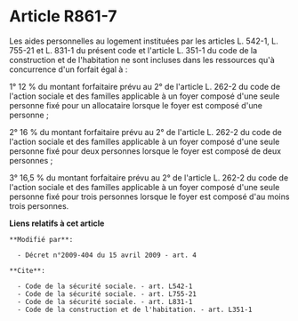 # Article R861-7

Les aides personnelles au logement instituées par les articles L. 542-1, L. 755-21 et L. 831-1 du présent code et l'article
L. 351-1 du code de la construction et de l'habitation ne sont incluses dans les ressources qu'à concurrence d'un forfait
égal à : 

1° 12 % du montant forfaitaire prévu au 2° de l'article L. 262-2 du code de l'action sociale et des familles applicable à un
foyer composé d'une seule personne fixé pour un allocataire lorsque le foyer est composé d'une personne ; 

2° 16 % du montant forfaitaire prévu au 2° de l'article L. 262-2 du code de l'action sociale et des familles applicable à un
foyer composé d'une seule personne fixé pour deux personnes lorsque le foyer est composé de deux personnes ; 

3° 16,5 % du montant forfaitaire prévu au 2° de l'article L. 262-2 du code de l'action sociale et des familles applicable à
un foyer composé d'une seule personne fixé pour trois personnes lorsque le foyer est composé d'au moins trois personnes.

**Liens relatifs à cet article**

	**Modifié par**:

	  - Décret n°2009-404 du 15 avril 2009 - art. 4

	**Cite**:

	  - Code de la sécurité sociale. - art. L542-1
	  - Code de la sécurité sociale. - art. L755-21
	  - Code de la sécurité sociale. - art. L831-1
	  - Code de la construction et de l'habitation. - art. L351-1
